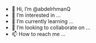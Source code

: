 - 👋 Hi, I’m @abdelrhmanQ
- 👀 I’m interested in ...
- 🌱 I’m currently learning ...
- 💞️ I’m looking to collaborate on ...
- 📫 How to reach me ...

<!---
abdelrhmanQ/abdelrhmanQ is a ✨ special ✨ repository because its `README.md` (this file) appears on your GitHub profile.
You can click the Preview link to take a look at your changes.
--->
